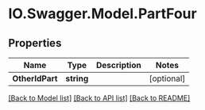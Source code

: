 # IO.Swagger.Model.PartFour
## Properties

Name | Type | Description | Notes
------------ | ------------- | ------------- | -------------
**OtherIdPart** | **string** |  | [optional] 

[[Back to Model list]](../README.md#documentation-for-models) [[Back to API list]](../README.md#documentation-for-api-endpoints) [[Back to README]](../README.md)

